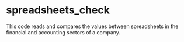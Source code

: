 # spreadsheets_check
This code reads and compares the values ​​between spreadsheets in the financial and accounting sectors of a company.
